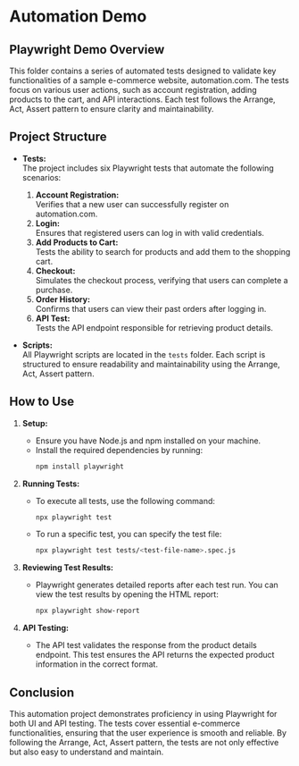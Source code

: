 # Automation Demo


## Playwright Demo Overview

This folder contains a series of automated tests designed to validate key functionalities of a sample e-commerce website, automation.com. The tests focus on various user actions, such as account registration, adding products to the cart, and API interactions. Each test follows the Arrange, Act, Assert pattern to ensure clarity and maintainability.

## Project Structure

- **Tests:**  
  The project includes six Playwright tests that automate the following scenarios:
  1. **Account Registration:**  
     Verifies that a new user can successfully register on automation.com.
  2. **Login:**  
     Ensures that registered users can log in with valid credentials.
  3. **Add Products to Cart:**  
     Tests the ability to search for products and add them to the shopping cart.
  4. **Checkout:**  
     Simulates the checkout process, verifying that users can complete a purchase.
  5. **Order History:**  
     Confirms that users can view their past orders after logging in.
  6. **API Test:**  
     Tests the API endpoint responsible for retrieving product details.

- **Scripts:**  
  All Playwright scripts are located in the `tests` folder. Each script is structured to ensure readability and maintainability using the Arrange, Act, Assert pattern.

## How to Use

1. **Setup:**
   - Ensure you have Node.js and npm installed on your machine.
   - Install the required dependencies by running:
     ```bash
     npm install playwright
     ```

2. **Running Tests:**
   - To execute all tests, use the following command:
     ```bash
     npx playwright test
     ```
   - To run a specific test, you can specify the test file:
     ```bash
     npx playwright test tests/<test-file-name>.spec.js
     ```

3. **Reviewing Test Results:**
   - Playwright generates detailed reports after each test run. You can view the test results by opening the HTML report:
     ```bash
     npx playwright show-report
     ```

4. **API Testing:**
   - The API test validates the response from the product details endpoint. This test ensures the API returns the expected product information in the correct format.

## Conclusion

This automation project demonstrates proficiency in using Playwright for both UI and API testing. The tests cover essential e-commerce functionalities, ensuring that the user experience is smooth and reliable. By following the Arrange, Act, Assert pattern, the tests are not only effective but also easy to understand and maintain.

